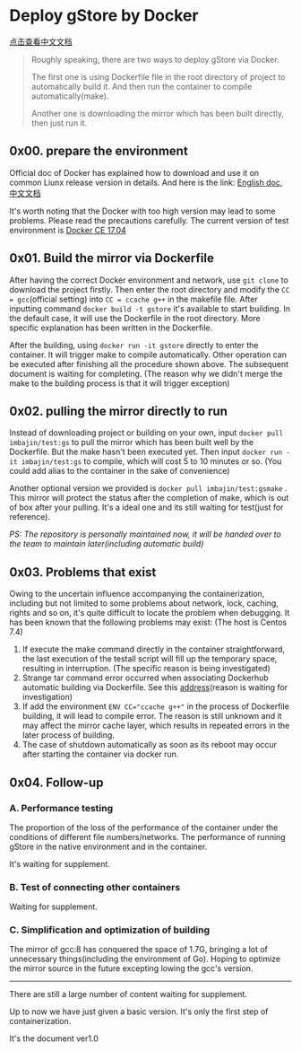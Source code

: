 # Deploy gStore by Docker

[点击查看中文文档](Docker方式部署gStore.md)

>Roughly speaking, there are two ways to deploy gStore via Docker.
>
>The first one is using Dockerfile file in the root directory of project to automatically build it. And then run the container to compile automatically(make).
>
>Another one is downloading the mirror which has been built directly, then just run it.

## 0x00. prepare the environment

Official doc of Docker has explained how to download and use it on common Liunx release version in details. And here is the link: [English doc](https://docs.docker.com/install/linux/docker-ce/ubuntu/), [中文文档](https://docs.docker-cn.com/engine/installation/linux/docker-ce/centos/#%E5%85%88%E5%86%B3%E6%9D%A1%E4%BB%B6)

It's worth noting that the Docker with too high version may lead to some problems. Please read the precautions carefully. The current version of test environment is <u>Docker CE 17.04</u>

## 0x01. Build the mirror via Dockerfile

After having the correct Docker environment and network, use `git clone` to download the project firstly. Then enter the root directory and modify the `CC = gcc`(official setting) into `CC = ccache g++` in the makefile file. After inputting command `docker build -t gstore` it's available to start building. In the default case, it will use the Dockerfile in the root directory. More specific explanation has been written in the Dockerfile.

After the building, using `docker run -it gstore` directly to enter the container. It will trigger make to compile automatically. Other operation can be executed after finishing all the procedure shown above. The subsequent document is waiting for completing. (The reason why we didn't merge the make to the building process is that it will trigger exception)

## 0x02. pulling the mirror directly to run

Instead of downloading project or building on your own, input `docker pull imbajin/test:gs` to pull the mirror which has been built well by the Dockerfile. But the make hasn't been executed yet. Then input `docker run -it imbajin/test:gs` to compile, which will cost 5 to 10 minutes or so. (You could add alias to the container in the sake of convenience)

Another optional version we provided is `docker pull imbajin/test:gsmake` . This mirror will protect the status after the completion of make, which is out of box after your pulling. It's a ideal one and its still waiting for test(just for reference).

*PS: The repository is personally maintained now, it will be handed over to the team to maintain later(including automatic build)*

## 0x03. Problems that exist

Owing to the uncertain influence accompanying the containerization, including but not limited to some problems about network, lock, caching, rights and so on, it's quite difficult to locate the problem when debugging. It has been known that the following problems may exist: (The host is Centos 7.4)

1. If execute the make command directly in the container straightforward, the last execution of the testall script will fill up the temporary space, resulting in interruption. (The specific reason is being investigated)
2. Strange tar command error occurred when associating Dockerhub automatic building via Dockerfile. See this [address](https://hub.docker.com/r/imbajin/docker/builds/b3rwguoffywc6equeajyg7g/)(reason is waiting for investigation)
3. If add the environment `ENV CC="ccache g++"` in the process of Dockerfile building, it will lead to compile error. The reason is still unknown and it may affect the mirror cache layer, which results in repeated errors in the later process of building.
4. The case of shutdown automatically as soon as its reboot may occur after starting the container via docker run.

## 0x04. Follow-up

### A. Performance testing

The proportion of the loss of the performance of the container under the conditions of different file numbers/networks. The performance of running gStore in the native environment and in the container.

It's waiting for supplement.

### B. Test of connecting other containers

Waiting for supplement.

### C. Simplification and optimization of building

The mirror of gcc:8 has conquered the space of 1.7G, bringing a lot of unnecessary things(including the environment of Go). Hoping to optimize the mirror source in the future excepting lowing the gcc's version.

---

There are still a large number of content waiting for supplement.

Up to now we have just given a basic version. It's only the first step of containerization.

It's the document ver1.0
